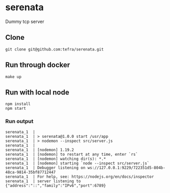 # serenata
Dummy tcp server

## Clone

```
git clone git@github.com:tefra/serenata.git
```

## Run through docker

```
make up
```

## Run with local node

```
npm install
npm start
```


### Run output

````
serenata_1  | 
serenata_1  | > serenata@1.0.0 start /usr/app
serenata_1  | > nodemon --inspect src/server.js
serenata_1  | 
serenata_1  | [nodemon] 1.19.2
serenata_1  | [nodemon] to restart at any time, enter `rs`
serenata_1  | [nodemon] watching dir(s): *.*
serenata_1  | [nodemon] starting `node --inspect src/server.js`
serenata_1  | Debugger listening on ws://127.0.0.1:9229/722351d5-804b-48ca-9814-35bf87712447
serenata_1  | For help, see: https://nodejs.org/en/docs/inspector
serenata_1  | server listening to {"address":"::","family":"IPv6","port":6789}

````
